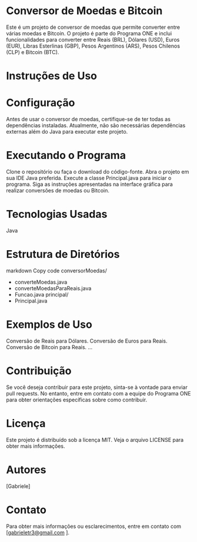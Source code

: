 # Conversor de Moedas e Bitcoin 
Este é um projeto de conversor de moedas que permite converter entre várias moedas e Bitcoin. O projeto é parte do Programa ONE e inclui funcionalidades para converter entre Reais (BRL), Dólares (USD), Euros (EUR), Libras Esterlinas (GBP), Pesos Argentinos (ARS), Pesos Chilenos (CLP) e Bitcoin (BTC).

# Instruções de Uso
# Configuração
Antes de usar o conversor de moedas, certifique-se de ter todas as dependências instaladas. Atualmente, não são necessárias dependências externas além do Java para executar este projeto.

# Executando o Programa
Clone o repositório ou faça o download do código-fonte.
Abra o projeto em sua IDE Java preferida.
Execute a classe Principal.java para iniciar o programa.
Siga as instruções apresentadas na interface gráfica para realizar conversões de moedas ou Bitcoin.
# Tecnologias Usadas
Java
# Estrutura de Diretórios
markdown
Copy code
conversorMoedas/
  - converteMoedas.java
  - converteMoedasParaReais.java
  - Funcao.java
principal/
  - Principal.java
# Exemplos de Uso
Conversão de Reais para Dólares.
Conversão de Euros para Reais.
Conversão de Bitcoin para Reais.
...
# Contribuição
Se você deseja contribuir para este projeto, sinta-se à vontade para enviar pull requests. No entanto, entre em contato com a equipe do Programa ONE para obter orientações específicas sobre como contribuir.

# Licença
Este projeto é distribuído sob a licença MIT. Veja o arquivo LICENSE para obter mais informações.

# Autores
[Gabriele]

# Contato
Para obter mais informações ou esclarecimentos, entre em contato com [gabrieletr3@gmail.com
].
